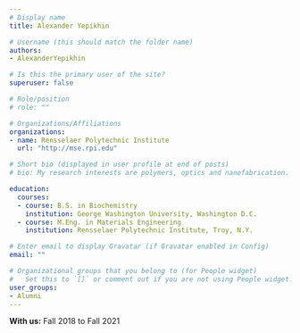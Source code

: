 ```yaml
---
# Display name
title: Alexander Yepikhin

# Username (this should match the folder name)
authors:
- AlexanderYepikhin

# Is this the primary user of the site?
superuser: false

# Role/position
# role: ""

# Organizations/Affiliations
organizations:
- name: Rensselaer Polytechnic Institute
  url: "http://mse.rpi.edu"

# Short bio (displayed in user profile at end of posts)
# bio: My research interests are polymers, optics and nanofabrication.

education:
  courses:
  - course: B.S. in Biochemistry
    institution: George Washington University, Washington D.C.
  - course: M.Eng. in Materials Engineering
    institution: Rensselaer Polytechnic Institute, Troy, N.Y.

# Enter email to display Gravatar (if Gravatar enabled in Config)
email: ""

# Organizational groups that you belong to (for People widget)
#   Set this to `[]` or comment out if you are not using People widget.
user_groups:
- Alumni
---
```

**With us:** Fall 2018 to Fall 2021
